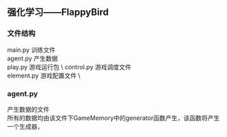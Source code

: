 ## 强化学习——FlappyBird

### 文件结构
main.py 训练文件 \
agent.py 产生数据 \
play.py 游戏运行包 \ 
control.py 游戏调度文件 \
element.py 游戏配置文件 \

### agent.py
产生数据的文件 \
所有的数据均由该文件下GameMemory中的generator函数产生，该函数将产生一个生成器，
 